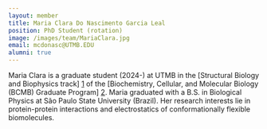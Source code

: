 ```yaml
---
layout: member
title: Maria Clara Do Nascimento Garcia Leal
position: PhD Student (rotation)
image: /images/team/MariaClara.jpg
email: mcdonasc@UTMB.EDU
alumni: true
---
```


Maria Clara is a graduate student (2024-) at UTMB in the [Structural Biology and Biophysics track] [1] of the [Biochemistry, Cellular, and Molecular Biology (BCMB) Graduate Program] [2]. Maria graduated with a B.S. in Biological Physics at São Paulo State University (Brazil). Her research interests lie in protein-protein interactions and electrostatics of conformationally flexible biomolecules.

[1]: https://www.utmb.edu/sbbt/home
[2]: https://www.utmb.edu/bmb/graduate-program